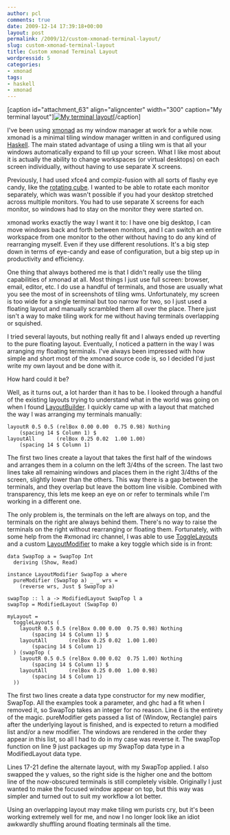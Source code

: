 ```yaml
---
author: pcl
comments: true
date: 2009-12-14 17:39:18+00:00
layout: post
permalink: /2009/12/custom-xmonad-terminal-layout/
slug: custom-xmonad-terminal-layout
title: Custom xmonad Terminal Layout
wordpressid: 5
categories:
- xmonad
tags:
- haskell
- xmonad
---
```


[caption id="attachment_63" align="aligncenter" width="300" caption="My terminal layout"][![My terminal layout](http://blog.pclewis.com/wp-content/uploads/2009/12/xmonad-0e-300x225.jpg)](http://blog.pclewis.com/wp-content/uploads/2009/12/xmonad-0e.jpg)[/caption]

I've been using [xmonad](http://xmonad.org/) as my window manager at work for a while now. xmonad is a minimal tiling window manager written in and configured using [Haskell](http://haskell.org/). The main stated advantage of using a tiling wm is that all your windows automatically expand to fill up your screen. What I like most about it is actually the ability to change workspaces (or virtual desktops) on each screen individually, without having to use separate X screens.

Previously, I had used xfce4 and compiz-fusion with all sorts of flashy eye candy, like the [rotating cube](http://www.youtube.com/watch?v=8JknAj1Vob8). I wanted to be able to rotate each monitor separately, which was wasn't possible if you had your desktop stretched across multiple monitors. You had to use separate X screens for each monitor, so windows had to stay on the monitor they were started on.

xmonad works exactly the way I want it to: I have one big desktop, I can move windows back and forth between monitors, and I can switch an entire workspace from one monitor to the other without having to do any kind of rearranging myself. Even if they use different resolutions. It's a big step down in terms of eye-candy and ease of configuration, but a big step up in productivity and efficiency.

One thing that always bothered me is that I didn't really use the tiling capabilities of xmonad at all. Most things I just use full screen: browser, email, editor, etc. I do use a handful of terminals, and those are usually what you see the most of in screenshots of tiling wms. Unfortunately, my screen is too wide for a single terminal but too narrow for two, so I just used a floating layout and manually scrambled them all over the place. There just isn't a way to make tiling work for me without having terminals overlapping or squished.

I tried several layouts, but nothing really fit and I always ended up reverting to the pure floating layout. Eventually, I noticed a pattern in the way I was arranging my floating terminals. I've always been impressed with how simple and short most of the xmonad source code is, so I decided I'd just write my own layout and be done with it.

How hard could it be?

<!-- more -->

Well, as it turns out, a lot harder than it has to be. I looked through a handful of the existing layouts trying to understand what in the world was going on when I found [LayoutBuilder](http://xmonad.org/xmonad-docs/xmonad-contrib/XMonad-Layout-LayoutBuilder.html). I quickly came up with a layout that matched the way I was arranging my terminals manually:

~~~
layoutR 0.5 0.5 (relBox 0.00 0.00  0.75 0.98) Nothing
    (spacing 14 $ Column 1) $
layoutAll       (relBox 0.25 0.02  1.00 1.00)
    (spacing 14 $ Column 1)
~~~

The first two lines create a layout that takes the first half of the windows and arranges them in a column on the left 3/4ths of the screen. The last two lines take all remaining windows and places them in the right 3/4ths of the screen, slightly lower than the others. This way there is a gap between the terminals, and they overlap but leave the bottom line visible. Combined with transparency, this lets me keep an eye on or refer to terminals while I'm working in a different one.

The only problem is, the terminals on the left are always on top, and the terminals on the right are always behind them. There's no way to raise the terminals on the right without rearranging or floating them. Fortunately, with some help from the #xmonad irc channel, I was able to use [ToggleLayouts](http://xmonad.org/xmonad-docs/xmonad-contrib/XMonad-Layout-ToggleLayouts.html) and a custom [LayoutModifier](http://xmonad.org/xmonad-docs/xmonad-contrib/XMonad-Layout-LayoutModifier.html) to make a key toggle which side is in front:

~~~
data SwapTop a = SwapTop Int
  deriving (Show, Read)

instance LayoutModifier SwapTop a where
  pureModifier (SwapTop a) _ _ wrs =
    (reverse wrs, Just $ SwapTop a)

swapTop :: l a -> ModifiedLayout SwapTop l a
swapTop = ModifiedLayout (SwapTop 0)

myLayout =
  toggleLayouts (
    layoutR 0.5 0.5 (relBox 0.00 0.00  0.75 0.98) Nothing
        (spacing 14 $ Column 1) $
    layoutAll       (relBox 0.25 0.02  1.00 1.00)
        (spacing 14 $ Column 1)
  ) (swapTop (
    layoutR 0.5 0.5 (relBox 0.00 0.02  0.75 1.00) Nothing
        (spacing 14 $ Column 1) $
    layoutAll       (relBox 0.25 0.00  1.00 0.98)
        (spacing 14 $ Column 1)
  ))
~~~

The first two lines create a data type constructor for my new modifier, SwapTop. All the examples took a parameter, and ghc had a fit when I removed it, so SwapTop takes an integer for no reason. Line 6 is the entirety of the magic. pureModifier gets passed a list of (Window, Rectangle) pairs after the underlying layout is finished, and is expected to return a modified list and/or a new modifier. The windows are rendered in the order they appear in this list, so all I had to do in my case was reverse it. The swapTop function on line 9 just packages up my SwapTop data type in a ModifiedLayout data type.

Lines 17-21 define the alternate layout, with my SwapTop applied. I also swapped the y values, so the right side is the higher one and the bottom line of the now-obscured terminals is still completely visible. Originally I just wanted to make the focused window appear on top, but this way was simpler and turned out to suit my workflow a lot better.

Using an overlapping layout may make tiling wm purists cry, but it's been working extremely well for me, and now I no longer look like an idiot awkwardly shuffling around floating terminals all the time.
